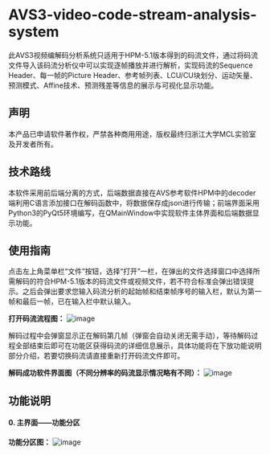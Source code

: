 # AVS3-video-code-stream-analysis-system
此AVS3视频编解码分析系统只适用于HPM-5.1版本得到的码流文件，通过将码流文件导入该码流分析仪中可以实现逐帧播放并进行解析，实现码流的Sequence Header、每一帧的Picture Header、参考帧列表、LCU/CU块划分、运动矢量、预测模式、Affine技术、预测残差等信息的展示与可视化显示功能。

## 声明
本产品已申请软件著作权，严禁各种商用用途，版权最终归浙江大学MCL实验室及开发者所有。

## 技术路线
本软件采用前后端分离的方式，后端数据直接在AVS参考软件HPM中的decoder端利用C语言添加接口在解码函数中，将数据保存成json进行传输；前端界面采用Python3的PyQt5环境编写，在QMainWindow中实现软件主体界面和后端数据显示功能。

## 使用指南
点击左上角菜单栏“文件”按钮，选择“打开”一栏，在弹出的文件选择窗口中选择所需解码的符合HPM-5.1版本的码流文件或视频文件，若不符合标准会弹出错误提示。之后会弹出要求您输入码流分析的起始帧和结束帧序号的输入栏，默认为第一帧和最后一帧，已在输入栏中默认输入。

**打开码流流程图：**
![image](https://user-images.githubusercontent.com/74785318/133092463-d5eb093d-754c-4a8c-8fab-223471e92719.png)

 解码过程中会弹窗显示正在解码第几帧（弹窗会自动关闭无需手动），等待解码过程全部结束后即可在功能区获得码流的详细信息展示，具体功能将在下放功能说明部分介绍，若要切换码流请直接重新打开码流文件即可。

**解码成功软件界面图（不同分辨率的码流显示情况略有不同）：**
![image](https://user-images.githubusercontent.com/74785318/133092520-a8cc2557-7975-4939-9946-2da08130b846.png)

## 功能说明
#### 0. 主界面——功能分区
**功能分区图：**
![image](https://user-images.githubusercontent.com/74785318/133092744-5e7ce23b-9d86-4503-b34c-b69223cbfa80.png)


